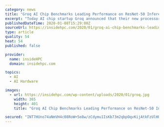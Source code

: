 ```yaml
---
category: news
title: "Groq AI Chip Benchmarks Leading Performance on ResNet-50 Inference"
excerpt: "Today AI chip startup Groq announced that their new processor has achieved 21,700 inferences per second (IPS) for ResNet-50 v2 inference. Groq’s level of inference performance exceeds that of other commercially available neural network architectures, with throughput that more than doubles the ResNet-50 score of the incumbent GPU-based ..."
publishedDateTime: 2020-01-08T15:29:00Z
sourceUrl: https://insidehpc.com/2020/01/groq-ai-chip-benchmarks-leading-performance-on-resnet-50-inference/
type: article
quality: 54
heat: 54
published: false

provider:
  name: insideHPC
  domain: insidehpc.com

topics:
  - AI
  - AI Hardware

images:
  - url: https://insidehpc.com/wp-content/uploads/2020/01/groq.jpg
    width: 365
    height: 401
    title: "Groq AI Chip Benchmarks Leading Performance on ResNet-50 Inference"

secured: "INT7HUno74aNmVH4c08RoW+5e8w/zCdymu1IsKb73m2qbpOqvKijAtkFzUlHUdUMjWZkb2TFP0CLg6w9sGf46xRoufn6SgFGml2xBrFGQRiv+7irLo5tzUuBlgFl9qTIUZNWOfV+Sf38qE0WE6WSCUVr4yP28SX0xqwxUtsetNm3KRWNjsCEjFLoj5fuwDS6iX90F9AufM0zBTqtSEBSgc3c67tHFoRE/RiSCdNepO9b382bijP0goZdkrSelq5WbMdTBFIkZNGDjgm5IVZOwLbio9CT/YySAQ8F7oDVaCM=;Yzhoqs974MWHXBEJYWxd6g=="
---
```


